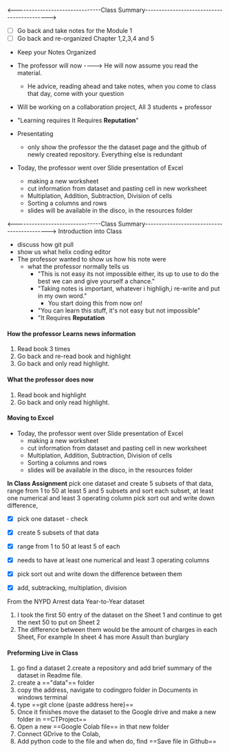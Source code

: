 

<-------------------------------Class Summary------------------------------------------->
- [ ] Go back and take notes for the Module 1
- [ ] Go back and re-organized Chapter 1,2,3,4 and 5

- Keep your Notes Organized
- The professor will now ----> He will now assume you read the material. 
   - He advice, reading ahead and take notes, when you come to class that day, come with your question
- Will be working on a collaboration project, All 3 students + professor
- "Learning requires It Requires **Reputation**"
- Presentating 
    - only show the professor the the dataset page and the github of newly created repository. Everything else is redundant

- Today, the professor went over Slide presentation of Excel 
   - making a new worksheet
   - cut information from dataset and pasting cell in new worksheet
   - Multiplation, Addition, Subtraction, Division of cells 
   - Sorting a columns and rows
   - slides will be available in the disco, in the resources folder


<-------------------------------Class Summary------------------------------------------->
Introduction into Class
- discuss how git pull 
- show us what helix coding editor 
- The professor wanted to show us how his note were
  - what the professor normally tells us 
    - "This is not easy its not impossible either, its up to use to do the best we can and give yourself a chance."
    - "Taking notes is important, whatever i highligh,i re-write and put in my own word."
       - You start doing this from now on!
    - "You can learn this stuff, it's not easy but not impossible"
    - "It Requires **Reputation**

#### How the professor Learns news information
1. Read book 3 times
2. Go back and re-read book and highlight
3. Go back and only read highlight. 
                

#### What the professor does now   
1. Read book and highlight
2. Go back and only read highlight. 



#### Moving to Excel 
- Today, the professor went over Slide presentation of Excel 
   - making a new worksheet
   - cut information from dataset and pasting cell in new worksheet
   - Multiplation, Addition, Subtraction, Division of cells 
   - Sorting a columns and rows
   - slides will be available in the disco, in the resources folder



**In Class Assignment**
pick one dataset and create 5 subsets of that data, range from 1 to 50 at least 5 and 5 subsets and sort each subset, at least one numerical  and least 3 operating column pick sort out and write down difference, 

- [x] pick one dataset - check 
- [x] create 5 subsets of that data
- [x] range from 1 to 50 at least 5 of each 
- [x] needs to have at least one numerical and least 3 operating columns 
- [x] pick sort out and write down the difference between them
- [x] add, subtracking, multiplation, division


From the NYPD Arrest data Year-to-Year dataset 
 1. I took the first 50 entry of the dataset on the Sheet 1 and continue to get the next 50 to put on Sheet 2
 2. The difference between them would be the amount of charges in each Sheet, For example In sheet 4 has more Assult than burglary 


#### Preforming Live in Class
1. go find a dataset 
2.create a repository and add brief summary of the dataset in Readme file.
3. create a =="data"== folder
4. copy the address, navigate to codingpro folder in Documents in windows terminal 
5.  type ==git clone {paste address here}==
6. Once it finishes move the dataset to the Google drive and make a new folder in ==CTProject==
7. Open a new ==Google Colab file== in that new folder
8. Connect GDrive to the Colab, 
9. Add python code to the file and when do, find ==Save file in Github==




 
